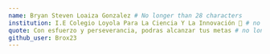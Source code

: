 ```yaml
---
name: Bryan Steven Loaiza Gonzalez # No longer than 28 characters
institution: I.E Colegio Loyola Para La Ciencia Y La Innovación 🚩 # no longer than 58 characters
quote: Con esfuerzo y perseverancia, podras alcanzar tus metas # no longer than 100 characters, avoid using quotes(") to guarantee the format remains the same.
github_user: Brox23
---
```

